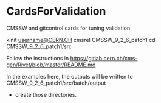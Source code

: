 # CardsForValidation
CMSSW and gitcontrol cards for tuning validation

kinit username@CERN.CH
cmsrel CMSSW_9_2_6_patch1
cd CMSSW_9_2_6_patch1/src

Follow the instructions in https://gitlab.cern.ch/cms-gen/Rivet/blob/master/README.md 

In the examples here, the outputs will be written to CMSSW_9_2_6_patch1/src/batch/output
- create those directories.


